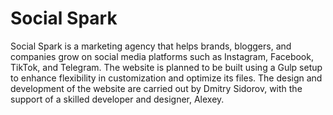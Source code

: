 # Social Spark

Social Spark is a marketing agency that helps brands, bloggers, and companies grow on social media platforms such as Instagram, Facebook, TikTok, and Telegram. The website is planned to be built using a Gulp setup to enhance flexibility in customization and optimize its files. The design and development of the website are carried out by Dmitry Sidorov, with the support of a skilled developer and designer, Alexey.
